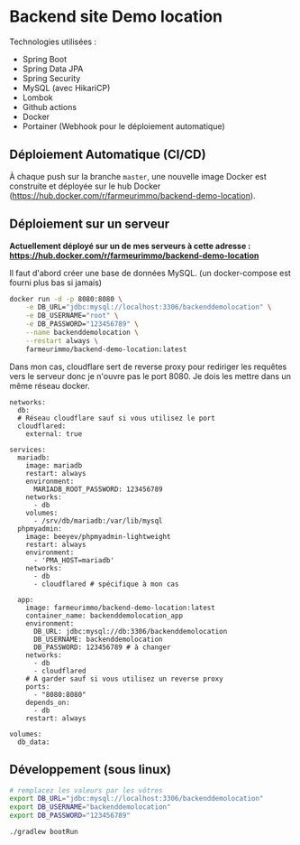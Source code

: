 # Backend site Demo location

Technologies utilisées :

- Spring Boot
- Spring Data JPA
- Spring Security
- MySQL (avec HikariCP)
- Lombok
- Github actions
- Docker
- Portainer (Webhook pour le déploiement automatique)

## Déploiement Automatique (CI/CD)

À chaque push sur la branche `master`, une nouvelle image Docker est construite et déployée sur le hub Docker (https://hub.docker.com/r/farmeurimmo/backend-demo-location).

## Déploiement sur un serveur

**Actuellement déployé sur un de mes serveurs à cette adresse : https://hub.docker.com/r/farmeurimmo/backend-demo-location**

Il faut d'abord créer une base de données MySQL. (un docker-compose est fourni plus bas si jamais)

```bash
docker run -d -p 8080:8080 \
    -e DB_URL="jdbc:mysql://localhost:3306/backenddemolocation" \
    -e DB_USERNAME="root" \
    -e DB_PASSWORD="123456789" \
    --name backenddemolocation \
    --restart always \
    farmeurimmo/backend-demo-location:latest
```

Dans mon cas, cloudflare sert de reverse proxy pour rediriger les requêtes vers le serveur donc je n'ouvre pas le port 8080. 
Je dois les mettre dans un même réseau docker.

```docker-compose
networks:
  db:
  # Réseau cloudflare sauf si vous utilisez le port
  cloudflared:
    external: true

services:
  mariadb:
    image: mariadb
    restart: always
    environment:
      MARIADB_ROOT_PASSWORD: 123456789
    networks:
      - db
    volumes:
      - /srv/db/mariadb:/var/lib/mysql
  phpmyadmin:
    image: beeyev/phpmyadmin-lightweight
    restart: always
    environment:
      - 'PMA_HOST=mariadb'
    networks:
      - db
      - cloudflared # spécifique à mon cas

  app:
    image: farmeurimmo/backend-demo-location:latest
    container_name: backenddemolocation_app
    environment:
      DB_URL: jdbc:mysql://db:3306/backenddemolocation
      DB_USERNAME: backenddemolocation
      DB_PASSWORD: 123456789 # à changer
    networks:
      - db
      - cloudflared
    # A garder sauf si vous utilisez un reverse proxy
    ports:
      - "8080:8080"
    depends_on:
      - db
    restart: always

volumes:
  db_data:
```

## Développement (sous linux)

```bash
# remplacez les valeurs par les vôtres
export DB_URL="jdbc:mysql://localhost:3306/backenddemolocation"
export DB_USERNAME="backenddemolocation"
export DB_PASSWORD="123456789"

./gradlew bootRun
```
